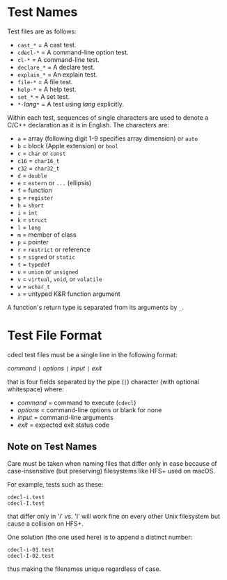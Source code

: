 Test Names
==========

Test files are as follows:

+ `cast_*`       = A cast test.
+ `cdecl-*`      = A command-line option test.
+ `cl-*`         = A command-line test.
+ `declare_*`    = A declare test.
+ `explain_*`    = An explain test.
+ `file-*`       = A file test.
+ `help-*`       = A help test.
+ `set_*`        = A set test.
+ `*-`*lang*`*` = A test using *lang* explicitly.

Within each test, sequences of single characters are used to denote a C/C++
declaration as it is in English.  The characters are:

+ `a` = array (following digit 1-9 specifies array dimension) or `auto`
+ `b` = block (Apple extension) or `bool`
+ `c` = `char` or `const`
+ `c16` = `char16_t`
+ `c32` = `char32_t`
+ `d` = `double`
+ `e` = `extern` or `...` (ellipsis)
+ `f` = function
+ `g` = `register`
+ `h` = `short`
+ `i` = `int`
+ `k` = `struct`
+ `l` = `long`
+ `m` = member of class
+ `p` = pointer
+ `r` = `restrict` or reference
+ `s` = `signed` or `static`
+ `t` = `typedef`
+ `u` = `union` or `unsigned`
+ `v` = `virtual`, `void`, or `volatile`
+ `w` = `wchar_t`
+ `x` = untyped K&R function argument

A function's return type is separated from its arguments by `_`.

Test File Format
================

cdecl test files must be a single line in the following format:

*command* `|` *options* `|` *input* `|` *exit*

that is four fields separated by the pipe (`|`) character
(with optional whitespace)
where:

+ *command* = command to execute (`cdecl`)
+ *options* = command-line options or blank for none
+ *input*   = command-line arguments
+ *exit*    = expected exit status code

Note on Test Names
------------------

Care must be taken when naming files that differ only in case
because of case-insensitive (but preserving) filesystems like HFS+
used on macOS.

For example, tests such as these:

    cdecl-i.test
    cdecl-I.test

that differ only in 'i' vs. 'I' will work fine on every other Unix filesystem
but cause a collision on HFS+.

One solution (the one used here) is to append a distinct number:

    cdecl-i-01.test
    cdecl-I-02.test

thus making the filenames unique regardless of case.
